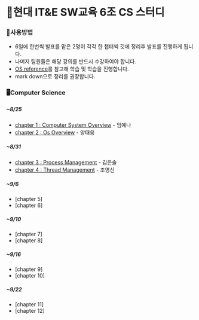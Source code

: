 # 💪현대 IT&E SW교육 6조 CS 스터디

### 📝사용방법 
* 6일에 한번씩 발표를 맡은 2명이 각각 한 챕터씩 깃에 정리후 발표를 진행하게 됩니다.
* 나머지 팀원들은 해당 강의를 반드시 수강하여야 합니다.
* [OS reference](https://www.youtube.com/watch?v=EdTtGv9w2sA&list=PLBrGAFAIyf5rby7QylRc6JxU5lzQ9c4tN)를 참고해 학습 및 학습을 진행합니다.
* mark down으로 정리를 권장합니다.

### 🖥Computer Science

##### ~8/25 
* [chapter 1 : Computer System Overview](OS/chapter1/chapter1.md) - 임예나
* [chapter 2 : Os Overview](chapter2/chapter2.md)  - 양태웅
##### ~8/31 
* [chapter 3 : Process Management](chapter3/chapter3.md) - 김은솔 
* [chapter 4 : Thread Management](chapter4/chapter4.md) - 조영신
##### ~9/6
* [chapter 5]
* [chapter 6]
##### ~9/10 
* [chapter 7]
* [chapter 8]
##### ~9/16 
* [chapter 9]
* [chapter 10]
##### ~9/22
* [chapter 11]
* [chapter 12]

